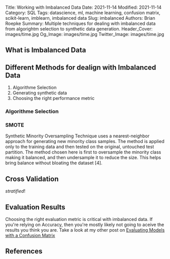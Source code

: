 
Title: Working with Imbalanced Data
Date: 2021-11-14
Modified: 2021-11-14
Category: SQL
Tags: datascience, ml, machine learning, confusion matrix, scikit-learn, imblearn, imbalanced data
Slug: imbalanced
Authors: Brian Roepke
Summary: Multiple techniques for dealing with imbalanced data from algorightm selection to synthetic data generation.
Header_Cover: images/time.jpg
Og_Image: images/time.jpg
Twitter_Image: images/time.jpg

## What is Imbalanced Data


## Different Methods for dealign with Imbalanced Data

1. Algorithme Selection
2. Generating synthetic data
3. Choosing the right performance metric


### Algorithme Selection

### SMOTE 

Synthetic Minority Oversampling Technique uses a nearest-neighbor approach for generating new minority class samples. The method is applied only to the training data and then tested on the original, untouched test partition. The method chosen here is first to oversample the minority class making it balanced, and then undersample it to reduce the size. This helps bring balance without bloating the dataset [4].


## Cross Validation

*stratified*!

## Evaluation Results

Choosing the right evaluation metric is critical with imbalanced data.  If you're relying on Accuracy, then you're mostly likely not going to aceive the results you think you are.  Take a look at my other post on [Evaluating Models with a Confusion Matrix](modeleval.html) 




## References

[^PAPER]: [SMOTE: Synthetic Minority Over-sampling Technique](https://doi.org/10.1613/jair.953)
[^IMBAL]: [Dealing with Imbalanced Data](https://towardsdatascience.com/methods-for-dealing-with-imbalanced-data-5b761be45a18)
[^SMOTE]: [SMOTE for Imbalanced Classification with Python](https://machinelearningmastery.com/smote-oversampling-for-imbalanced-classification/)